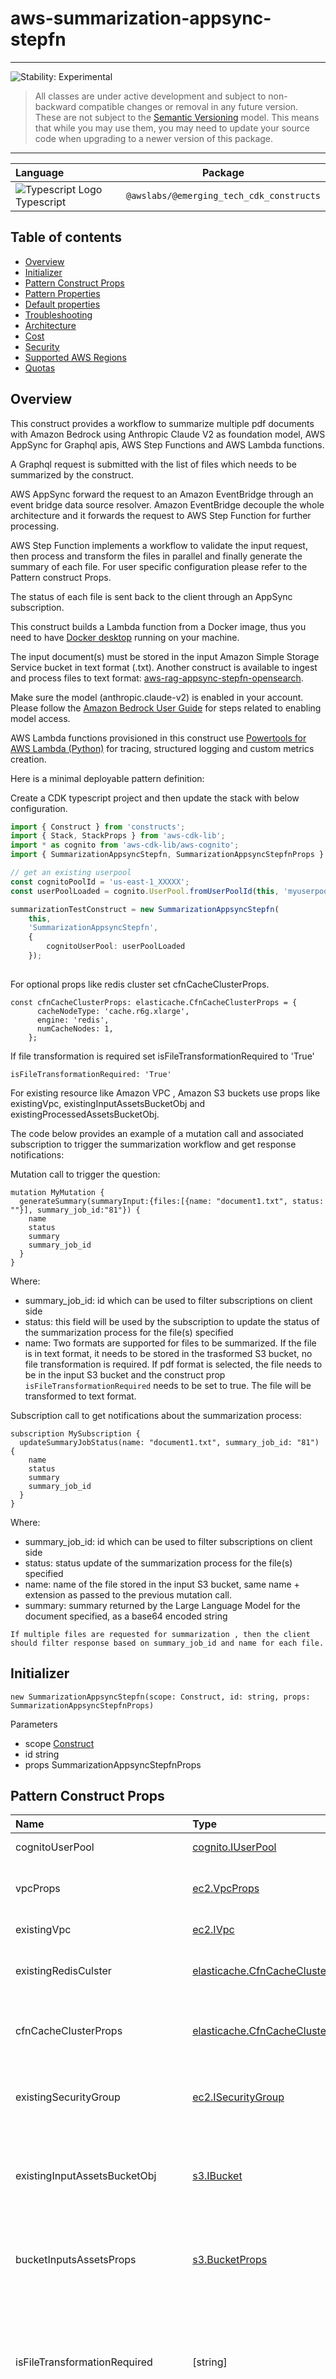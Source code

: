 # aws-summarization-appsync-stepfn
<!--BEGIN STABILITY BANNER-->

---

![Stability: Experimental](https://img.shields.io/badge/stability-Experimental-important.svg?style=for-the-badge)

> All classes are under active development and subject to non-backward compatible changes or removal in any
> future version. These are not subject to the [Semantic Versioning](https://semver.org/) model.
> This means that while you may use them, you may need to update your source code when upgrading to a newer version of this package.

---
<!--END STABILITY BANNER-->

| **Language**     | **Package**        |
|:-------------|-----------------|
|![Typescript Logo](https://docs.aws.amazon.com/cdk/api/latest/img/typescript32.png) Typescript|`@awslabs/@emerging_tech_cdk_constructs`|

## Table of contents

- [Overview](#overview)
- [Initializer](#initializer)
- [Pattern Construct Props](#pattern-construct-props)
- [Pattern Properties](#pattern-properties)
- [Default properties](#default-properties)
- [Troubleshooting](#troubleshooting)
- [Architecture](#architecture)
- [Cost](#cost)
- [Security](#security)
- [Supported AWS Regions](#supported-aws-regions)
- [Quotas](#quotas)

## Overview

This construct provides a workflow to summarize multiple pdf documents with Amazon Bedrock using Anthropic Claude V2 as foundation model, AWS AppSync for Graphql apis, AWS Step Functions and AWS Lambda functions.

A Graphql request is submitted with the list of files which needs to be summarized by the construct.

AWS AppSync forward the request to an Amazon EventBridge through an event bridge data source resolver. Amazon EventBridge decouple the whole architecture and it forwards the request to AWS Step Function for further processing.

AWS Step Function implements a workflow to validate the input request, then process and transform the files in parallel and finally generate the summary of each file. For user specific configuration please refer to the Pattern construct Props.

The status of each file is sent back to the client through an AppSync subscription.

This construct builds a Lambda function from a Docker image, thus you need to have [Docker desktop](https://www.docker.com/products/docker-desktop/) running on your machine.

The input document(s) must be stored in the input Amazon Simple Storage Service bucket in text format (.txt). Another construct is available to ingest and process files to text format: [aws-rag-appsync-stepfn-opensearch](../aws-rag-appsync-stepfn-opensearch/README.md).

Make sure the model (anthropic.claude-v2) is enabled in your account. Please follow the [Amazon Bedrock User Guide](https://docs.aws.amazon.com/bedrock/latest/userguide/model-access.html) for steps related to enabling model access.

AWS Lambda functions provisioned in this construct use [Powertools for AWS Lambda (Python)](https://github.com/aws-powertools/powertools-lambda-python) for tracing, structured logging and custom metrics creation.

Here is a minimal deployable pattern definition:

Create a CDK typescript project and then update the stack with below configuration.

``` typescript
import { Construct } from 'constructs';
import { Stack, StackProps } from 'aws-cdk-lib';
import * as cognito from 'aws-cdk-lib/aws-cognito';
import { SummarizationAppsyncStepfn, SummarizationAppsyncStepfnProps } from '@awslabs/generative-ai-cdk-constructs';

// get an existing userpool 
const cognitoPoolId = 'us-east-1_XXXXX';
const userPoolLoaded = cognito.UserPool.fromUserPoolId(this, 'myuserpool', cognitoPoolId);

summarizationTestConstruct = new SummarizationAppsyncStepfn(
    this, 
    'SummarizationAppsyncStepfn', 
    {
        cognitoUserPool: userPoolLoaded
    });
    
```

For optional props like redis cluster set cfnCacheClusterProps.

```
const cfnCacheClusterProps: elasticache.CfnCacheClusterProps = {
      cacheNodeType: 'cache.r6g.xlarge',
      engine: 'redis',
      numCacheNodes: 1,
    };
```
If file transformation is required set isFileTransformationRequired to 'True'

 ```
 isFileTransformationRequired: 'True'
 ```

For existing resource like Amazon VPC , Amazon S3 buckets use props like existingVpc, existingInputAssetsBucketObj and existingProcessedAssetsBucketObj.

The code below provides an example of a mutation call and associated subscription to trigger the summarization workflow and get response notifications:

Mutation call to trigger the question:

```
mutation MyMutation {
  generateSummary(summaryInput:{files:[{name: "document1.txt", status: ""}], summary_job_id:"81"}) {
    name
    status
    summary
    summary_job_id
  }
}
```

Where:
- summary_job_id: id which can be used to filter subscriptions on client side
- status: this field will be used by the subscription to update the status of the summarization process for the file(s) specified
- name: Two formats are supported for files to be summarized. If the file is in text format, it needs to be stored in the trasformed S3 bucket, no file transformation is required. 
If pdf format is selected, the file needs to be in the input S3 bucket and the construct prop ```isFileTransformationRequired``` needs to be set to true. The file will be transformed to text format.

Subscription call to get notifications about the summarization process:
```
subscription MySubscription {
  updateSummaryJobStatus(name: "document1.txt", summary_job_id: "81") {
    name
    status
    summary
    summary_job_id
  }
}
```

Where:
- summary_job_id: id which can be used to filter subscriptions on client side
- status: status update of the summarization process for the file(s) specified
- name: name of the file stored in the input S3 bucket, same name + extension as passed to the previous mutation call.
- summary: summary returned by the Large Language Model for the document specified, as a base64 encoded string

```If multiple files are requested for summarization , then the client should filter response based on summary_job_id and name for each file. ```

## Initializer

```
new SummarizationAppsyncStepfn(scope: Construct, id: string, props: SummarizationAppsyncStepfnProps)
```

Parameters

- scope [Construct](https://docs.aws.amazon.com/cdk/api/v2/docs/constructs.Construct.html)
- id string
- props SummarizationAppsyncStepfnProps

## Pattern Construct Props

| **Name**     | **Type**        | **Required** |**Description** |
|:-------------|:----------------|-----------------|-----------------|
| cognitoUserPool | [cognito.IUserPool](https://docs.aws.amazon.com/cdk/api/v2/docs/aws-cdk-lib.aws_cognito.IUserPool.html) | ![Required](https://img.shields.io/badge/required-ff0000) | Cognito user pool used for authentication. |
| vpcProps | [ec2.VpcProps](https://docs.aws.amazon.com/cdk/api/v2/docs/aws-cdk-lib.aws_ec2.VpcProps.html) | ![Optional](https://img.shields.io/badge/optional-4169E1) | The construct creates a custom VPC based on vpcProps. Providing both this and existingVpc is an error. |
| existingVpc | [ec2.IVpc](https://docs.aws.amazon.com/cdk/api/v2/docs/aws-cdk-lib.aws_ec2.IVpc.html) | ![Optional](https://img.shields.io/badge/optional-4169E1) | An existing VPC can be used to deploy the construct.|
| existingRedisCulster | [elasticache.CfnCacheCluster](https://docs.aws.amazon.com/cdk/api/v2/docs/aws-cdk-lib.aws_elasticache.CfnCacheClusterProps.html) | ![Optional](https://img.shields.io/badge/optional-4169E1) | Existing Redis cluster to cache the generated summary for subsequent request of same document. |
| cfnCacheClusterProps | [elasticache.CfnCacheClusterProps](https://docs.aws.amazon.com/cdk/api/v2/docs/aws-cdk-lib.aws_elasticache.CfnCacheClusterProps.html) | ![Optional](https://img.shields.io/badge/optional-4169E1) | Properties defining cfnCacheClusterProps. If there is no existing redis cluster cfnCacheClusterProps can be used to create a new cluster|
| existingSecurityGroup | [ec2.ISecurityGroup](https://docs.aws.amazon.com/cdk/api/v2/docs/aws-cdk-lib.aws_ec2.ISecurityGroup.html) | ![Optional](https://img.shields.io/badge/optional-4169E1) | Security group for the lambda function which this construct will use. If no exisiting security group is provided it will create one from the vpc.|
| existingInputAssetsBucketObj | [s3.IBucket](https://docs.aws.amazon.com/cdk/api/v2/docs/aws-cdk-lib.aws_s3.Bucket.html) | ![Optional](https://img.shields.io/badge/optional-4169E1) | Existing s3 Bucket to store the input document which needs to be summarized. pdf is the supported input document format. If transformed (txt format) file is available then this bucket is optional. |
| bucketInputsAssetsProps | [s3.BucketProps](https://docs.aws.amazon.com/cdk/api/v2/docs/aws-cdk-lib.aws_s3.BucketProps.html) | ![Optional](https://img.shields.io/badge/optional-4169E1) | User provided props to override the default props for the S3 Bucket.Providing both this and `existingInputAssetsBucketObj` will cause an error.|
| isFileTransformationRequired | [string] | ![Optional](https://img.shields.io/badge/optional-4169E1) | The summary construct transform the input document into txt format. If the transformation is not required then this flag can be set to false. If set to true then a transformed asset bucket is created which transform the input document from input asset bucket to txt format.|
| existingProcessedAssetsBucketObj | [s3.IBucket](https://docs.aws.amazon.com/cdk/api/v2/docs/aws-cdk-lib.aws_s3.IBucket.html) | ![Optional](https://img.shields.io/badge/optional-4169E1) | This bucket stores the transformed (txt) assets for generating summary.If None is provided then this contruct will create one.|
| bucketProcessedAssetsProps | [s3.BucketProps](https://docs.aws.amazon.com/cdk/api/v2/docs/aws-cdk-lib.aws_s3.BucketProps.html) | ![Optional](https://img.shields.io/badge/optional-4169E1) | User provided props to override the default props for the S3 Bucket.Providing both this and `existingProcessedAssetsBucket` will cause an error.|
| existingBusInterface | [events.IEventBus](https://docs.aws.amazon.com/cdk/api/v2/docs/aws-cdk-lib.aws_events.IEventBus.html) | ![Optional](https://img.shields.io/badge/optional-4169E1) | Existing instance of EventBus. The summary construct integrate appsync with event bridge' to route the request to step functions.|
| eventBusProps | [events.EventBusProps](https://docs.aws.amazon.com/cdk/api/v2/docs/aws-cdk-lib.aws_events.EventBusProps.html) | ![Optional](https://img.shields.io/badge/optional-4169E1) | A new custom EventBus is created with provided props. Providing ```existingBusInterface``` and ```eventBusProps``` both will result in validation error.|
| existingMergedApi | [appsync.CfnGraphQLApi](https://docs.aws.amazon.com/cdk/api/v2/docs/aws-cdk-lib.aws_appsync.CfnGraphQLApi.html) | ![Optional](https://img.shields.io/badge/optional-4169E1) | Existing merged api instance. The merge API provides a federated schema over source API schemas.|
| summaryApiName | [string] | ![Optional](https://img.shields.io/badge/optional-4169E1) | User provided Name for summary api on appsync.A graphql api will be created by this construct with this name.|
| observability | boolean | ![Optional](https://img.shields.io/badge/optional-4169E1) | Enables observability on all services used. Warning: associated cost with the services used. Best practice to enable by default. Defaults to true.|
| summaryChainType | [string] | ![Optional](https://img.shields.io/badge/optional-4169E1) | Chain type defines how to pass the document to LLM. there are three types of chain types. Stuff: Simply "stuff" all your documents into a single prompt. Map-reduce: Summarize each document on it's own in a "map" step and then "reduce" the summaries into a final summary Refine :  This constructs a response by looping over the input documents and iteratively updating its answer. |

## Pattern Properties

| **Name**     | **Type**        | **Description** |
|:-------------|:----------------|-----------------|
| eventBridgeBus | [events.IEventBus](https://docs.aws.amazon.com/cdk/api/v2/docs/aws-cdk-lib.aws_events.IEventBus.html) | An instance of events.IEventBus created by the construct |
| mergeApi | [appsync.CfnGraphQLApi](https://docs.aws.amazon.com/cdk/api/v2/docs/aws-cdk-lib.aws_appsync.CfnGraphQLApi.html) |  Instance of appsync.CfnGraphQLApi for merge api created by the construct |
| graphqlApi | [appsync.IGraphqlApi](https://docs.aws.amazon.com/cdk/api/v2/docs/aws-cdk-lib.aws_appsync.IGraphqlApi.html) | Instance of appsync.CfnGraphQLApi for summary created by the construct|
| redisCluster | [elasticache.CfnCacheCluster](https://docs.aws.amazon.com/cdk/api/v2/docs/aws-cdk-lib.aws_elasticache.CfnCacheClusterProps.html) | Instance of redis cluster created by the construct |
| vpc | [ec2.IVpc](https://docs.aws.amazon.com/cdk/api/v2/docs/aws-cdk-lib.aws_ec2.IVpc.html) |Returns the instance of ec2.ISecurityGroup used by the construct |
| securityGroup | [ec2.ISecurityGroup](https://docs.aws.amazon.com/cdk/api/v2/docs/aws-cdk-lib.aws_ec2.ISecurityGroup.html) | Returns the instance of ec2.ISecurityGroup used by the construct. |
| inputAssetBucket | [s3.Bucket](https://docs.aws.amazon.com/cdk/api/v2/docs/aws-cdk-lib.aws_s3.Bucket.html) | Instance of s3.IBucket used by the construct |
| processedAssetBucket | [s3.Bucket](https://docs.aws.amazon.com/cdk/api/v2/docs/aws-cdk-lib.aws_s3.Bucket.html) |Instance of s3.IBucket used by the construct|

## Default properties

Out of the box implementation of the Construct without any override will set the following defaults:

### VPC
- Sets up vpc to deploy the contruct

### Amazon ElastiCache for Redis
- Sets up amazon elastic cache for redis cluster.

### AppSync
- Sets up AWS AppSync merge api
    - Associate the source api with merge api using 'AUTO-MERGE'

### Amazon S3 Buckets

- Sets up two Amazon S3 Buckets
    - Uses existing buckets if provided, otherwise creates new ones
- If isFileTransformationRequired is set to False then 
only one bucket is created for input assets.

### Observability

By default the construct will enable logging and tracing on all services which support those features. Observability can be turned off through the pattern properties.
- AWS Lambda: AWS X-Ray, Amazon Cloudwatch Logs
- AWS Step Function: AWS X-Ray, Amazon Cloudwatch Logs
- AWS AppSync GraphQL api: AWS X-Ray, Amazon Cloudwatch Logs


## Troubleshooting

| **Error Code**     | **Message**        | **Description** |**Fix** |
|:-------------|:----------------|-----------------|-----------------|
| 601 | Invalid file format. | Only .txt and .pdf file format are supported | Provide a valid file with .pdf or .txt extension |
| 602 | Not able to transform the file. | File transformation from .pdf to .txt failed| Check if valid file exist in input bucket |
| 603 | No file available to read. | Couldn't read file from input bucket| Check if valid file exist in input bucket |
| 604 | Something went wrong while generating summary! | LLM threw an exception| Check if your account has access to Amazon Bedrock |


## Architecture
![Architecture Diagram](architecture.png)

## Cost

You are responsible for the cost of the AWS services used while running this construct. As of this revision, the cost for running this construct with the default settings in the US East (N. Virginia) Region is approximately $X per month.

We recommend creating a budget through [AWS Cost Explorer](http://aws.amazon.com/aws-cost-management/aws-cost-explorer/) to help manage costs. Prices are subject to change. For full details, refer to the pricing webpage for each AWS service used in this solution.

The following table provides a sample cost breakdown for deploying this solution with the default parameters in the **US East (N. Virginia)** Region for **one month**.


| **AWS Service**     | **Dimensions**        | **Cost [USD]** |
|:-------------|:----------------|-----------------|
| Amazon Virtual Private Cloud |  |  |
| AWS AppSync |  |  |
| Amazon EventBridge |  |  |
| AWS Lambda |  |  |
| Amazon Simple Storage Service |  |  |
| Amazon Bedrock |  |  |
| Amazon Cloudwatch | | |
| AWS X-Ray | | |
| AWS X-Ray | | |
| Total Deployment cost | | |

The resources not created by this construct (Amazon Cognito User Pool, AppSync Merged API, AWS Secrets Manager secret) do not appear in the table above. You can refer to the decicated pages to get an estimate of the cost related to those services:
- [AWS AppSync pricing (for Merged API if used)](https://aws.amazon.com/appsync/pricing/)
- [Amazon Cognito Pricing](https://aws.amazon.com/cognito/pricing/)
- [AWS Secrets Manager Pricing](https://aws.amazon.com/secrets-manager/pricing/)

## Security

When you build systems on AWS infrastructure, security responsibilities are shared between you and AWS. This [shared responsibility](http://aws.amazon.com/compliance/shared-responsibility-model/) model reduces your operational burden because AWS operates, manages, and controls the components including the host operating system, virtualization layer, and physical security of the facilities in which the services operate. For more information about AWS security, visit [AWS Cloud Security](http://aws.amazon.com/security/).

## Supported AWS Regions

This solution optionally uses the Amazon Bedrock service, which is not currently available in all AWS Regions. You must launch this construct in an AWS Region where these services are available. For the most current availability of AWS services by Region, see the [AWS Regional Services List](https://aws.amazon.com/about-aws/global-infrastructure/regional-product-services/).

> **Note**
>You need to explicity enable access to models before they are available for use in the Amazon Bedrock service. Please follow the [Amazon Bedrock User Guide](https://docs.aws.amazon.com/bedrock/latest/userguide/model-access.html) for steps related to enabling model access.

## Quotas

Service quotas, also referred to as limits, are the maximum number of service resources or operations for your AWS account.

Make sure you have sufficient quota for each of the services implemented in this solution. For more information, refer to [AWS service quotas](https://docs.aws.amazon.com/general/latest/gr/aws_service_limits.html).

To view the service quotas for all AWS services in the documentation without switching pages, view the information in the [Service endpoints and quotas](https://docs.aws.amazon.com/general/latest/gr/aws-general.pdf#aws-service-information) page in the PDF instead.


***
&copy; Copyright Amazon.com, Inc. or its affiliates. All Rights Reserved.